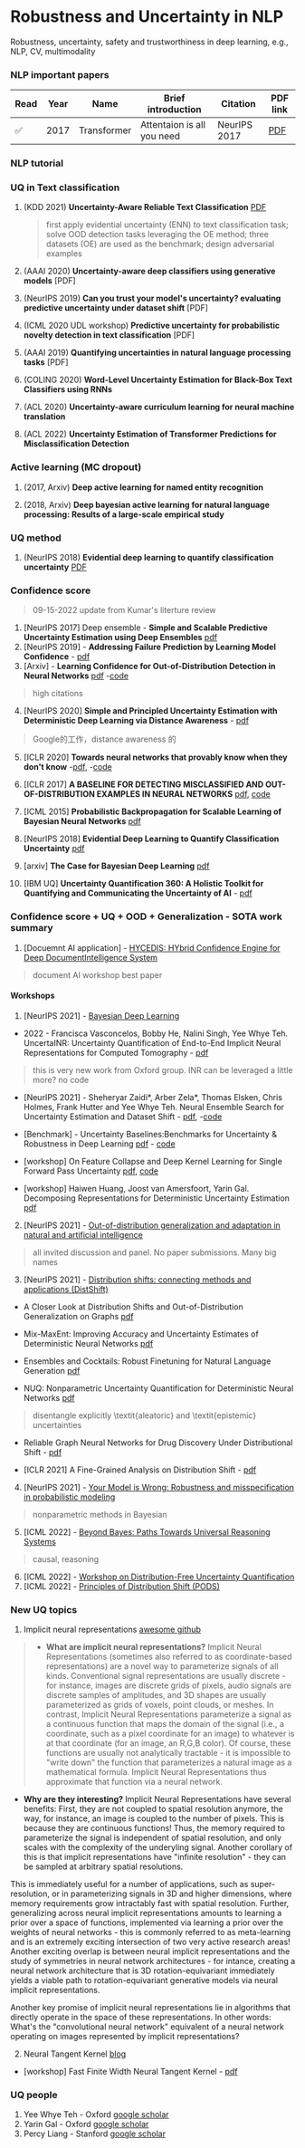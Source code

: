 # Robustness and Uncertainty in NLP
Robustness, uncertainty, safety and trustworthiness in deep learning, e.g., NLP, CV, multimodality


### NLP important papers 


| Read | Year | Name                                                         | Brief introduction                | Citation |   PDF link |
| ------ | ---- | ------------------------------------------------------------ | ----------------------------- | ------------------------------------------------------------ |  ------- |
| ✅ | 2017 | Transformer | Attentaion is all you need   | NeurIPS 2017 | [PDF](https://github.com/jxzhangjhu/Robustness-and-Uncertainty-in-NLP/blob/main/pdf/1706.03762.pdf) |  



### NLP tutorial 




### UQ in Text classification 

1. (KDD 2021) **Uncertainty-Aware Reliable Text Classification** [PDF](https://github.com/jxzhangjhu/Robustness-and-Uncertainty-in-NLP/blob/main/pdf/KDD2021.pdf)
	> first apply evidential uncertainty (ENN) to text classification task; solve OOD detection tasks leveraging the OE method; three datasets (OE) are used as the benchmark; design adversarial examples


1. (AAAI 2020) **Uncertainty-aware deep classifiers using generative models** [PDF]


1. (NeurIPS 2019) **Can you trust your model's uncertainty? evaluating predictive uncertainty under dataset shift** [PDF]


1. (ICML 2020 UDL workshop) **Predictive uncertainty for probabilistic novelty detection in text classification** [PDF]


1. (AAAI 2019) **Quantifying uncertainties in natural language processing tasks** [PDF] 

1. (COLING 2020) **Word-Level Uncertainty Estimation for Black-Box Text Classifiers using RNNs**

1. (ACL 2020) **Uncertainty-aware curriculum learning for neural machine translation**

1. (ACL 2022) **Uncertainty Estimation of Transformer Predictions for Misclassification Detection** 


### Active learning (MC dropout) 

1. (2017, Arxiv) **Deep active learning for named entity recognition**


1. (2018, Arxiv) **Deep bayesian active learning for natural language processing: Results of a large-scale empirical study**


### UQ method 


1. (NeurIPS 2018) **Evidential deep learning to quantify classification uncertainty** [PDF](https://github.com/jxzhangjhu/Robustness-and-Uncertainty-in-NLP/blob/main/pdf/NeurIPS-2018-evidential-deep-learning-to-quantify-classification-uncertainty-Paper.pdf)



### Confidence score

> 09-15-2022 update from Kumar's literture review 

1. [NeurIPS 2017] Deep ensemble - **Simple and Scalable Predictive Uncertainty Estimation using Deep Ensembles** [pdf](https://arxiv.org/abs/1612.01474)
2. [NeurIPS 2019] - **Addressing Failure Prediction by Learning Model Confidence** - [pdf](https://proceedings.neurips.cc/paper/2019/file/757f843a169cc678064d9530d12a1881-Paper.pdf)
3. [Arxiv] - **Learning Confidence for Out-of-Distribution Detection in Neural Networks** [pdf](https://arxiv.org/pdf/1802.04865.pdf) -[code](https://github.com/uoguelph-mlrg/confidence_estimation) 

> high citations

4. [NeurIPS 2020] **Simple and Principled Uncertainty Estimation with Deterministic Deep Learning via Distance Awareness** - [pdf](https://papers.nips.cc/paper/2020/file/543e83748234f7cbab21aa0ade66565f-Paper.pdf) 

> Google的工作，distance awareness 的

5. [ICLR 2020] **Towards neural networks that provably know when they don't know** -[pdf](https://openreview.net/attachment?id=ByxGkySKwH&name=original_pdf), -[code](https://github.com/AlexMeinke/certified-certain-uncertainty)


6. [ICLR 2017] **A BASELINE FOR DETECTING MISCLASSIFIED AND OUT-OF-DISTRIBUTION EXAMPLES IN NEURAL NETWORKS** [pdf](https://arxiv.org/pdf/1610.02136.pdf), [code](https://github.com/hendrycks/error-detection)


7. [ICML 2015] **Probabilistic Backpropagation for Scalable Learning of Bayesian Neural Networks** [pdf](https://arxiv.org/pdf/1502.05336.pdf) 

8. [NeurIPS 2018] **Evidential Deep Learning to Quantify Classification Uncertainty** [pdf](https://proceedings.neurips.cc/paper/2018/file/a981f2b708044d6fb4a71a1463242520-Paper.pdf)

9. [arxiv] **The Case for Bayesian Deep Learning** [pdf](https://arxiv.org/pdf/2001.10995.pdf) 

10. [IBM UQ] **Uncertainty Quantification 360: A Holistic Toolkit for Quantifying and Communicating the Uncertainty of AI** - [pdf](https://arxiv.org/pdf/2106.01410.pdf)


### Confidence score + UQ + OOD + Generalization - SOTA work summary 

1. [Docuemnt AI application] - [HYCEDIS: HYbrid Confidence Engine for Deep DocumentIntelligence System](https://document-intelligence.github.io/DI-2021/files/di-2021_final_8.pdf)

> document AI workshop best paper 


#### Workshops 

<!-- 1. [NeurIPS 2021] - [Bayesian Deep Learning](http://bayesiandeeplearning.org/)
2. [NeurIPS 2021] - [Out-of-distribution generalization and adaptation in natural and artificial intelligence](https://docs.neurodata.io/ood-workshop/)
3. [NeurIPS 2021] - [Distribution shifts: connecting methods and applications (DistShift)](https://neurips.cc/Conferences/2021/Schedule?showEvent=21859)
4. [NeurIPS 2021] - [Your Model is Wrong: Robustness and misspecification in probabilistic modeling](https://neurips.cc/Conferences/2021/Schedule?showEvent=21872)
5. [ICML 2022] - [Beyond Bayes: Paths Towards Universal Reasoning Systems](https://beyond-bayes.github.io/)
6. [ICML 2022] - [Workshop on Distribution-Free Uncertainty Quantification](https://icml.cc/Conferences/2022/Schedule?showEvent=13460)
7. [ICML 2022] - [Principles of Distribution Shift (PODS)](https://sites.google.com/view/icml-2022-pods) -->


1. [NeurIPS 2021] - [Bayesian Deep Learning](http://bayesiandeeplearning.org/)
- 2022 - Francisca Vasconcelos, Bobby He, Nalini Singh, Yee Whye Teh. UncertaINR: Uncertainty Quantification of End-to-End Implicit Neural Representations for Computed Tomography - [pdf](https://arxiv.org/pdf/2202.10847.pdf) 
> this is very new work from Oxford group.  INR can be leveraged a little more?  no code 

- [NeurIPS 2021] - Sheheryar Zaidi*, Arber Zela*, Thomas Elsken, Chris Holmes, Frank Hutter and Yee Whye Teh.  Neural Ensemble Search for Uncertainty Estimation and Dataset Shift - [pdf](https://arxiv.org/abs/2006.08573), -[code](https://github.com/automl/nes)


- [Benchmark] - Uncertainty Baselines:Benchmarks for Uncertainty & Robustness in Deep Learning [pdf](https://arxiv.org/pdf/2106.04015.pdf) - [code](https://github.com/google/uncertainty-baselines)

- [workshop] On Feature Collapse and Deep Kernel Learning for Single Forward Pass Uncertainty [pdf](http://bayesiandeeplearning.org/2021/papers/28.pdf), [code](https://github.com/y0ast/DUE)

- [workshop]  Haiwen Huang, Joost van Amersfoort, Yarin Gal. Decomposing Representations for Deterministic Uncertainty Estimation [pdf](http://bayesiandeeplearning.org/2021/papers/41.pdf)


2. [NeurIPS 2021] - [Out-of-distribution generalization and adaptation in natural and artificial intelligence](https://docs.neurodata.io/ood-workshop/)

> all invited discussion and panel. No paper submissions. Many big names 

3. [NeurIPS 2021] - [Distribution shifts: connecting methods and applications (DistShift)](https://sites.google.com/view/distshift2021)

- A Closer Look at Distribution Shifts and Out-of-Distribution Generalization on Graphs [pdf](https://openreview.net/pdf?id=XvgPGWazqRH)

- Mix-MaxEnt: Improving Accuracy and Uncertainty Estimates of Deterministic Neural Networks [pdf](https://openreview.net/pdf?id=hlVgM8XcssV)
- Ensembles and Cocktails: Robust Finetuning for Natural Language Generation [pdf](https://openreview.net/pdf?id=qXucB21w1C3)

- NUQ: Nonparametric Uncertainty Quantification for Deterministic Neural Networks [pdf](https://openreview.net/forum?id=saNgDizIODl&referrer=%5Bthe%20profile%20of%20Maxim%20Panov%5D(%2Fprofile%3Fid%3D~Maxim_Panov1))

> disentangle explicitly \textit{aleatoric} and \textit{epistemic} uncertainties

- Reliable Graph Neural Networks for Drug Discovery Under Distributional Shift  - [pdf](https://openreview.net/pdf?id=311QRRkfrep)

- [ICLR 2021] A Fine-Grained Analysis on Distribution Shift - [pdf](https://openreview.net/forum?id=Dl4LetuLdyK)



4. [NeurIPS 2021] - [Your Model is Wrong: Robustness and misspecification in probabilistic modeling](https://neurips.cc/Conferences/2021/Schedule?showEvent=21872)
> nonparametric methods in Bayesian 

5. [ICML 2022] - [Beyond Bayes: Paths Towards Universal Reasoning Systems](https://beyond-bayes.github.io/)
> causal, reasoning 

6. [ICML 2022] - [Workshop on Distribution-Free Uncertainty Quantification](https://sites.google.com/berkeley.edu/dfuq-22/home)
7. [ICML 2022] - [Principles of Distribution Shift (PODS)](https://sites.google.com/view/icml-2022-pods)




### New UQ topics 

1. Implicit neural representations [awesome github](https://github.com/jxzhangjhu/awesome-implicit-representations)

> - **What are implicit neural representations?**
Implicit Neural Representations (sometimes also referred to as coordinate-based representations) are a novel way to parameterize signals of all kinds. Conventional signal representations are usually discrete - for instance, images are discrete grids of pixels, audio signals are discrete samples of amplitudes, and 3D shapes are usually parameterized as grids of voxels, point clouds, or meshes. In contrast, Implicit Neural Representations parameterize a signal as a continuous function that maps the domain of the signal (i.e., a coordinate, such as a pixel coordinate for an image) to whatever is at that coordinate (for an image, an R,G,B color). Of course, these functions are usually not analytically tractable - it is impossible to "write down" the function that parameterizes a natural image as a mathematical formula. Implicit Neural Representations thus approximate that function via a neural network.

- **Why are they interesting?**
Implicit Neural Representations have several benefits: First, they are not coupled to spatial resolution anymore, the way, for instance, an image is coupled to the number of pixels. This is because they are continuous functions! Thus, the memory required to parameterize the signal is independent of spatial resolution, and only scales with the complexity of the underyling signal. Another corollary of this is that implicit representations have "infinite resolution" - they can be sampled at arbitrary spatial resolutions.

This is immediately useful for a number of applications, such as super-resolution, or in parameterizing signals in 3D and higher dimensions, where memory requirements grow intractably fast with spatial resolution. Further, generalizing across neural implicit representations amounts to learning a prior over a space of functions, implemented via learning a prior over the weights of neural networks - this is commonly referred to as meta-learning and is an extremely exciting intersection of two very active research areas! Another exciting overlap is between neural implicit representations and the study of symmetries in neural network architectures - for intance, creating a neural network architecture that is 3D rotation-equivariant immediately yields a viable path to rotation-equivariant generative models via neural implicit representations.

Another key promise of implicit neural representations lie in algorithms that directly operate in the space of these representations. In other words: What's the "convolutional neural network" equivalent of a neural network operating on images represented by implicit representations?

2. Neural Tangent Kernel [blog](https://lilianweng.github.io/posts/2022-09-08-ntk/)

- [workshop] Fast Finite Width Neural Tangent Kernel - [pdf](https://openreview.net/forum?id=zLb9oSWy933)


### UQ people 

1. Yee Whye Teh - Oxford [google scholar](https://scholar.google.com/citations?hl=en&user=y-nUzMwAAAAJ&view_op=list_works&sortby=pubdate)
2. Yarin Gal - Oxford [google scholar](https://scholar.google.nl/citations?hl=en&user=SIayDoQAAAAJ&view_op=list_works&sortby=pubdate)
3. Percy Liang - Stanford [google scholar](https://scholar.google.com/citations?user=pouyVyUAAAAJ&hl=en)


